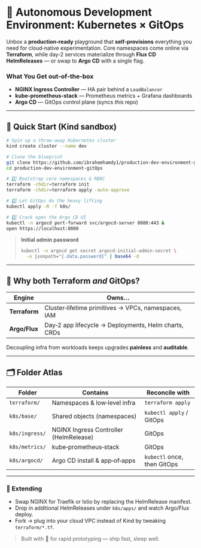 # 🤖 Autonomous Development Environment: Kubernetes × GitOps

Unbox a **production‑ready** playground that **self‑provisions** everything you need for cloud‑native experimentation. Core namespaces come online via **Terraform**, while day‑2 services materialize through **Flux CD HelmReleases** — or swap to **Argo CD** with a single flag.

### What You Get out‑of‑the‑box

* **NGINX Ingress Controller** — HA pair behind a `LoadBalancer`
* **kube‑prometheus‑stack** — Prometheus metrics + Grafana dashboards
* **Argo CD** — GitOps control plane (syncs *this* repo)

---

## 🚀 Quick Start (Kind sandbox)

```bash
# Spin up a throw‑away Kubernetes cluster
kind create cluster --name dev

# Clone the blueprint
git clone https://github.com/ibrahemhamdy1/production-dev-environment-gitOps.git
cd production-dev-environment-gitOps

# 1️⃣ Bootstrap core namespaces & RBAC
terraform -chdir=terraform init
terraform -chdir=terraform apply -auto-approve

# 2️⃣ Let GitOps do the heavy lifting
kubectl apply -R -f k8s/

# 3️⃣ Crack open the Argo CD UI
kubectl -n argocd port-forward svc/argocd-server 8080:443 &
open https://localhost:8080
```

> **Initial admin password**
>
> ```bash
> kubectl -n argocd get secret argocd-initial-admin-secret \
>   -o jsonpath="{.data.password}" | base64 -d
> ```

---

## 🤔 Why both Terraform *and* GitOps?

| Engine        | Owns…                                                |
| ------------- | ---------------------------------------------------- |
| **Terraform** | Cluster‑lifetime primitives → VPCs, namespaces, IAM  |
| **Argo/Flux** | Day‑2 app lifecycle → Deployments, Helm charts, CRDs |

Decoupling infra from workloads keeps upgrades **painless** and **auditable**.

---

## 🗂️ Folder Atlas

| Folder         | Contains                               | Reconcile with              |
| -------------- | -------------------------------------- | --------------------------- |
| `terraform/`   | Namespaces & low‑level infra           | `terraform apply`           |
| `k8s/base/`    | Shared objects (namespaces)            | `kubectl apply` / GitOps    |
| `k8s/ingress/` | NGINX Ingress Controller (HelmRelease) | GitOps                      |
| `k8s/metrics/` | kube‑prometheus‑stack                  | GitOps                      |
| `k8s/argocd/`  | Argo CD install & app‑of‑apps          | `kubectl` once, then GitOps |

---

### 🧩 Extending

* Swap NGINX for Traefik or Istio by replacing the HelmRelease manifest.
* Drop in additional HelmReleases under `k8s/apps/` and watch Argo/Flux deploy.
* Fork → plug into your cloud VPC instead of Kind by tweaking `terraform/*.tf`.

> Built with 💚 for rapid prototyping — ship fast, sleep well.
